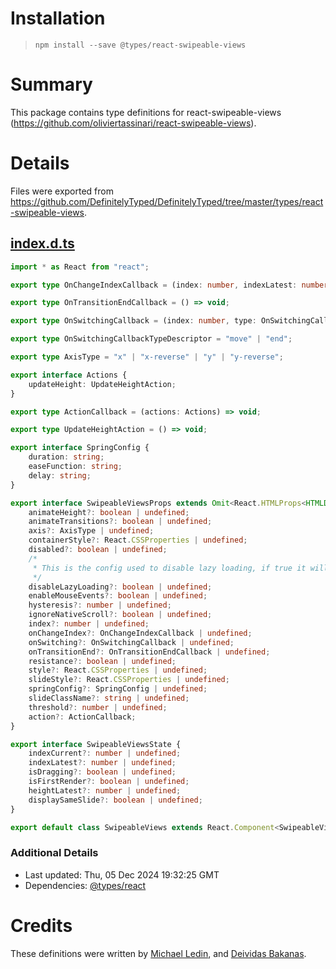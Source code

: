 # Installation
> `npm install --save @types/react-swipeable-views`

# Summary
This package contains type definitions for react-swipeable-views (https://github.com/oliviertassinari/react-swipeable-views).

# Details
Files were exported from https://github.com/DefinitelyTyped/DefinitelyTyped/tree/master/types/react-swipeable-views.
## [index.d.ts](https://github.com/DefinitelyTyped/DefinitelyTyped/tree/master/types/react-swipeable-views/index.d.ts)
````ts
import * as React from "react";

export type OnChangeIndexCallback = (index: number, indexLatest: number) => void;

export type OnTransitionEndCallback = () => void;

export type OnSwitchingCallback = (index: number, type: OnSwitchingCallbackTypeDescriptor) => void;

export type OnSwitchingCallbackTypeDescriptor = "move" | "end";

export type AxisType = "x" | "x-reverse" | "y" | "y-reverse";

export interface Actions {
    updateHeight: UpdateHeightAction;
}

export type ActionCallback = (actions: Actions) => void;

export type UpdateHeightAction = () => void;

export interface SpringConfig {
    duration: string;
    easeFunction: string;
    delay: string;
}

export interface SwipeableViewsProps extends Omit<React.HTMLProps<HTMLDivElement>, "action" | "ref"> {
    animateHeight?: boolean | undefined;
    animateTransitions?: boolean | undefined;
    axis?: AxisType | undefined;
    containerStyle?: React.CSSProperties | undefined;
    disabled?: boolean | undefined;
    /*
     * This is the config used to disable lazy loading, if true it will render all the views in first rendering.
     */
    disableLazyLoading?: boolean | undefined;
    enableMouseEvents?: boolean | undefined;
    hysteresis?: number | undefined;
    ignoreNativeScroll?: boolean | undefined;
    index?: number | undefined;
    onChangeIndex?: OnChangeIndexCallback | undefined;
    onSwitching?: OnSwitchingCallback | undefined;
    onTransitionEnd?: OnTransitionEndCallback | undefined;
    resistance?: boolean | undefined;
    style?: React.CSSProperties | undefined;
    slideStyle?: React.CSSProperties | undefined;
    springConfig?: SpringConfig | undefined;
    slideClassName?: string | undefined;
    threshold?: number | undefined;
    action?: ActionCallback;
}

export interface SwipeableViewsState {
    indexCurrent?: number | undefined;
    indexLatest?: number | undefined;
    isDragging?: boolean | undefined;
    isFirstRender?: boolean | undefined;
    heightLatest?: number | undefined;
    displaySameSlide?: boolean | undefined;
}

export default class SwipeableViews extends React.Component<SwipeableViewsProps, SwipeableViewsState> {}

````

### Additional Details
 * Last updated: Thu, 05 Dec 2024 19:32:25 GMT
 * Dependencies: [@types/react](https://npmjs.com/package/@types/react)

# Credits
These definitions were written by [Michael Ledin](https://github.com/mxl), and [Deividas Bakanas](https://github.com/DeividasBakanas).
